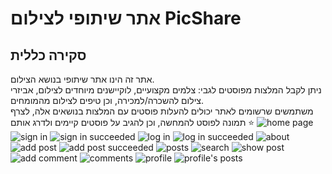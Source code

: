 # אתר שיתופי לצילום PicShare
## סקירה כללית
אתר זה הינו אתר שיתופי בנושא הצילום. <br>
ניתן לקבל המלצות מפוסטים לגבי: צלמים מקצועיים, לוקיישנים מיוחדים לצילום, אביזרי צילום להשכרה/למכירה, וכן טיפים לצילום מהמומחים. <br>
משתמשים שרשומים לאתר יכולים להעלות פוסטים עם המלצות בנושאים אלה, לצרף תמונה לפוסט להמחשה, וכן להגיב על פוסטים קיימים ולדרג אותם ⭐
![home page](web/src/Docs/Screenshots/home-page.png)
![sign in](web/src/Docs/Screenshots/signin.png)
![sign in succeeded](web/src/Docs/Screenshots/signin-succeed.png)
![log in](web/src/Docs/Screenshots/login.png)
![log in succeeded](web/src/Docs/Screenshots/login-succeed.png)
![about](web/src/Docs/Screenshots/about.png)
![add post](web/src/Docs/Screenshots/add-post.png)
![add post succeeded](web/src/Docs/Screenshots/add-post-succeed.png)
![posts](web/src/Docs/Screenshots/posts.png)
![search](web/src/Docs/Screenshots/search.png)
![show post](web/src/Docs/Screenshots/show-post.png)
![add comment](web/src/Docs/Screenshots/add-comment.png)
![comments](web/src/Docs/Screenshots/comments.png)
![profile](web/src/Docs/Screenshots/profile.png)
![profile's posts](web/src/Docs/Screenshots/profile-post.png)
